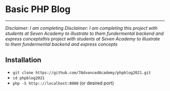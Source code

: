 # Basic PHP Blog
-----
*Disclaimer: I am completing Disclaimer: I am completing this project with students at Seven Academy to illustrate to them fundermental backend and express conceptsthis project with students at Seven Academy to illustrate to them fundermental backend and express concepts*

## Installation

- `git clone https://github.com/7AdvancedAcademy/phpblog2021.git`
- `cd phpblog2021`
- `php -S http:://localhost:8000` (or desired port)
